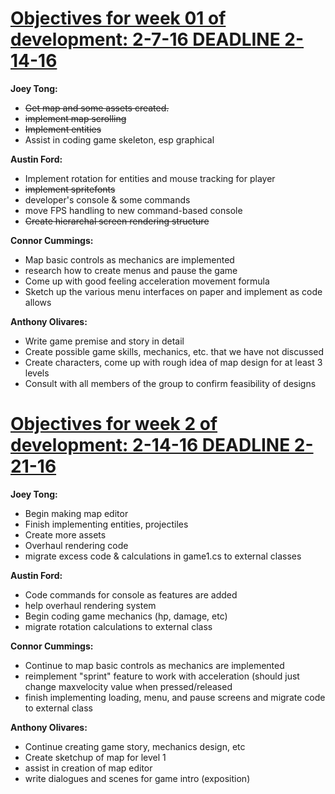 <h1><b><u>Objectives for week 01 of development: 2-7-16 DEADLINE 2-14-16</u></b></h1>
<b>Joey Tong:</b><ul><strike><li> Get map and some assets created.</li></strike>
<strike><li>implement map scrolling</li></strike>
<strike><li>Implement entities</li></strike>
<li>Assist in coding game skeleton, esp graphical</li></ul>
<b>Austin Ford:</b><ul><li>Implement rotation for entities and mouse tracking for player</li>
<strike><li>implement spritefonts</li></strike>
<li>developer's console & some commands</li>
<li>move FPS handling to new command-based console</li>
<strike><li>Create hierarchal screen rendering structure</li></ul></strike>
<b>Connor Cummings:</b><ul><li> Map basic controls as mechanics are implemented</li>
<li>research how to create menus and pause the game</li>
<li>Come up with good feeling acceleration movement formula</li>
<li>Sketch up the various menu interfaces on paper and implement as code allows</li></ul>
<b>Anthony Olivares:</b><ul><li>Write game premise and story in detail</li>
<li>Create possible game skills, mechanics, etc. that we have not discussed</li>
<li>Create characters, come up with rough idea of map design for at least 3 levels</li>
<li>Consult with all members of the group to confirm feasibility of designs</li></ul>
<h1><b><u>Objectives for week 2 of development: 2-14-16 DEADLINE 2-21-16</u></b></h1>
<b>Joey Tong:</b><ul><li>Begin making map editor</li>
<li>Finish implementing entities, projectiles</li>
<li>Create more assets</li>
<li>Overhaul rendering code</li>
<li>migrate excess code & calculations in game1.cs to external classes</li></ul>
<b>Austin Ford:</b><ul><li>Code commands for console as features are added</li>
<li>help overhaul rendering system</li>
<li>Begin coding game mechanics (hp, damage, etc)</li>
<li>migrate rotation calculations to external class</li></ul>
<b>Connor Cummings:</b><ul><li> Continue to map basic controls as mechanics are implemented</li>
<li>reimplement "sprint" feature to work with acceleration (should just change maxvelocity value when pressed/released</li>
<li>finish implementing loading, menu, and pause screens and migrate code to external class</li></ul>
<b>Anthony Olivares:</b><ul><li>Continue creating game story, mechanics design, etc</li>
<li>Create sketchup of map for level 1</li>
<li>assist in creation of map editor</li>
<li>write dialogues and scenes for game intro (exposition)</li></ul>
